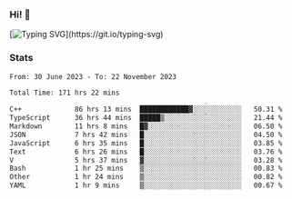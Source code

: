 ### Hi!  👋

[![Typing SVG](https://readme-typing-svg.herokuapp.com?font=Fira+Code&pause=1000&width=435&lines=Hello!+I'm+Texiwustion.)](https://git.io/typing-svg)

### Stats

<!--START_SECTION:waka-->

```txt
From: 30 June 2023 - To: 22 November 2023

Total Time: 171 hrs 22 mins

C++             86 hrs 13 mins  ████████████▓░░░░░░░░░░░░   50.31 %
TypeScript      36 hrs 44 mins  █████▒░░░░░░░░░░░░░░░░░░░   21.44 %
Markdown        11 hrs 8 mins   █▓░░░░░░░░░░░░░░░░░░░░░░░   06.50 %
JSON            7 hrs 42 mins   █░░░░░░░░░░░░░░░░░░░░░░░░   04.50 %
JavaScript      6 hrs 35 mins   █░░░░░░░░░░░░░░░░░░░░░░░░   03.85 %
Text            6 hrs 26 mins   █░░░░░░░░░░░░░░░░░░░░░░░░   03.76 %
V               5 hrs 37 mins   ▓░░░░░░░░░░░░░░░░░░░░░░░░   03.28 %
Bash            1 hr 25 mins    ▒░░░░░░░░░░░░░░░░░░░░░░░░   00.83 %
Other           1 hr 24 mins    ▒░░░░░░░░░░░░░░░░░░░░░░░░   00.82 %
YAML            1 hr 9 mins     ▒░░░░░░░░░░░░░░░░░░░░░░░░   00.67 %
```

<!--END_SECTION:waka-->
